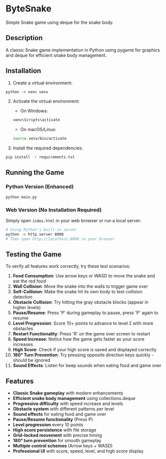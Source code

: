 # ByteSnake

Simple Snake game using deque for the snake body.

## Description

A classic Snake game implementation in Python using pygame for graphics and deque for efficient snake body management.

## Installation

1. Create a virtual environment:
```bash
python -m venv venv
```

2. Activate the virtual environment:
   - On Windows:
   ```bash
   venv\Scripts\activate
   ```
   - On macOS/Linux:
   ```bash
   source venv/bin/activate
   ```

3. Install the required dependencies:
```bash
pip install -r requirements.txt
```

## Running the Game

### Python Version (Enhanced)
```bash
python main.py
```

### Web Version (No Installation Required)
Simply open `index.html` in your web browser or run a local server:
```bash
# Using Python's built-in server
python -m http.server 8000
# Then open http://localhost:8000 in your browser
```

## Testing the Game

To verify all features work correctly, try these test scenarios:

1. **Food Consumption**: Use arrow keys or WASD to move the snake and eat the red food
2. **Wall Collision**: Move the snake into the walls to trigger game over
3. **Self-Collision**: Make the snake hit its own body to test collision detection
4. **Obstacle Collision**: Try hitting the gray obstacle blocks (appear in higher levels)
5. **Pause/Resume**: Press 'P' during gameplay to pause, press 'P' again to resume
6. **Level Progression**: Score 10+ points to advance to level 2 with more obstacles
7. **Restart Functionality**: Press 'R' on the game over screen to restart
8. **Speed Increase**: Notice how the game gets faster as your score increases
9. **High Score**: Check if your high score is saved and displayed correctly
10. **180° Turn Prevention**: Try pressing opposite direction keys quickly - should be ignored
11. **Sound Effects**: Listen for beep sounds when eating food and game over

## Features

- **Classic Snake gameplay** with modern enhancements
- **Efficient snake body management** using collections.deque
- **Progressive difficulty** with speed increase and levels
- **Obstacle system** with different patterns per level
- **Sound effects** for eating food and game over
- **Pause/Resume functionality** (Press P)
- **Level progression** every 10 points
- **High score persistence** with file storage
- **Grid-locked movement** with precise timing
- **180° turn prevention** for smooth gameplay
- **Multiple control schemes** (Arrow keys + WASD)
- **Professional UI** with score, speed, level, and high score display
